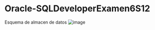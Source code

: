 # Oracle-SQLDeveloperExamen6S12
Esquema de almacen de datos
![image](https://github.com/SkapperUwU/Oracle-SQLDeveloperExamen6S12/assets/89941725/f21fd351-bb1e-43c7-9f84-b16c99c29ead)
